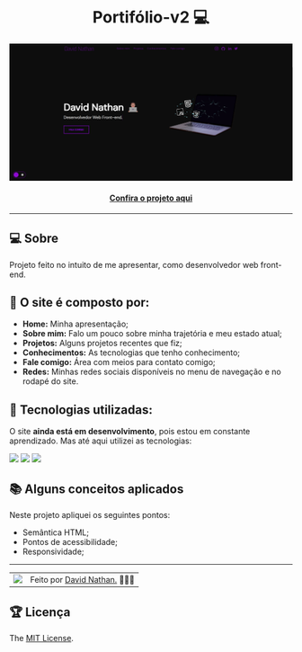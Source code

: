 <h1 align="center">Portifólio-v2 💻</h1>

![Imagem do projeto finalizado](imagens/printsites/sitePortifolio.png)

<h4 align="center"><a href="https://portifolio-v3.netlify.app">Confira o projeto aqui</a></h4>

---

## 💻 Sobre

Projeto feito no intuito de me apresentar, como desenvolvedor web front-end.

## 🤯 O site é composto por:

- **Home:** Minha apresentação;
- **Sobre mim:** Falo um pouco sobre minha trajetória e meu estado atual;
- **Projetos:** Alguns projetos recentes que fiz;
- **Conhecimentos:** As tecnologias que tenho conhecimento;
- **Fale comigo:** Área com meios para contato comigo;
- **Redes:** Minhas redes sociais disponíveis no menu de navegação e no rodapé do site.

## 🧠 Tecnologias utilizadas:

O site **ainda está em desenvolvimento**, pois estou em constante aprendizado. Mas até aqui utilizei as tecnologias:

<div>
    <img src="https://img.shields.io/badge/HTML5-E34F26?style=for-the-badge&logo=html5&logoColor=white" />
    <img src="https://img.shields.io/badge/CSS3-1572B6?style=for-the-badge&logo=css3&logoColor=white" />
    <img src="https://img.shields.io/badge/JavaScript-F7DF1E?style=for-the-badge&logo=javascript&logoColor=black" />
</div>

## 📚 Alguns conceitos aplicados

Neste projeto apliquei os seguintes pontos:
+ Semântica HTML;
+ Pontos de acessibilidade;
+ Responsividade;

---

<table>
  <tr>
    <td>
      <img src="https://avatars.githubusercontent.com/u/182828429?v=4" width="100px" />
    </td>
    <td>
      Feito por <a href="https://github.com/David-Dev18">David Nathan.</a> 👨🏽‍💻
    </td>
  </tr>
</table>

## 🏆 Licença

The [MIT License](./LICENSE).
